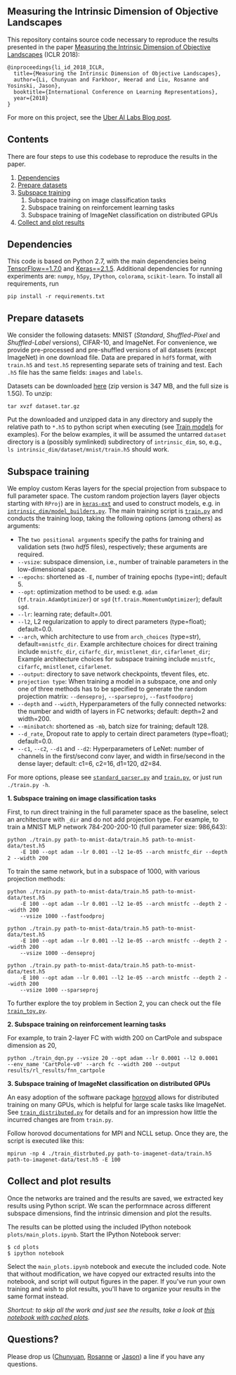 ## Measuring the Intrinsic Dimension of Objective Landscapes


This repository contains source code necessary to reproduce the results presented in the paper [Measuring the Intrinsic Dimension of Objective Landscapes](https://arxiv.org/abs/1804.08838) (ICLR 2018):

```
@inproceedings{li_id_2018_ICLR,
  title={Measuring the Intrinsic Dimension of Objective Landscapes},
  author={Li, Chunyuan and Farkhoor, Heerad and Liu, Rosanne and Yosinski, Jason},
  booktitle={International Conference on Learning Representations},
  year={2018}
}
```

For more on this project, see the [Uber AI Labs Blog post](https://eng.uber.com/intrinsic-dimension).



## Contents
There are four steps to use this codebase to reproduce the results in the paper.

1. [Dependencies](#dependencies)
2. [Prepare datasets](#prepare-datasets)
3. [Subspace training](#subspace-training)
    1. Subspace training on image classification tasks
    2. Subspace training on reinforcement learning tasks
    3. Subspace training of ImageNet classification on distributed GPUs
4. [Collect and plot results](#collect-and-plot-results)



## Dependencies

This code is based on Python 2.7, with the main dependencies being [TensorFlow==1.7.0](https://www.tensorflow.org/) and [Keras==2.1.5](https://keras.io/). Additional dependencies for running experiments are: `numpy`, `h5py`, `IPython`, `colorama`, `scikit-learn`. To install all requirements, run

    pip install -r requirements.txt



## Prepare datasets

We consider the following datasets: MNIST (_Standard_, _Shuffled-Pixel_ and _Shuffled-Label_ versions), CIFAR-10, and ImageNet. For convenience, we provide pre-processed and pre-shuffled versions of all datasets (except ImageNet) in one download file. Data are prepared in `hdf5` format, with `train.h5` and `test.h5` representing separate sets of training and test. Each `.h5` file has the same fields: `images` and `labels`.

Datasets can be downloaded [here](https://drive.google.com/open?id=1tTrPWo2KBejmgaqajL19LxFoBoJsVTlI) (zip version is 347 MB, and the full size is 1.5G). To unzip:

    tar xvzf dataset.tar.gz

Put the downloaded and unzipped data in any directory and supply the relative path to `*.h5` to python script when executing (see [Train models](#Train-models) for examples). For the below examples, it will be assumed the untarred `dataset` directory is a (possibly symlinked) subdirectory of `intrinsic_dim`, so, e.g., `ls intrinsic_dim/dataset/mnist/train.h5` should work.



## Subspace training

We employ custom Keras layers for the special projection from subspace to full parameter space. The custom random projection layers (layer objects starting with `RProj`) are in [`keras-ext`](https://github.com/uber-research/intrinsic-dimension/tree/master/keras_ext) and used to construct models, e.g. in [`intrinsic_dim/model_builders.py`](https://github.com/uber-research/intrinsic-dimension/blob/master/intrinsic_dim/model_builders.py). The main training script is [`train.py`](https://github.com/uber-research/intrinsic-dimension/blob/master/intrinsic_dim/train.py) and conducts the training loop, taking the following options (among others) as arguments:

- The `two positional arguments` specify the paths for training and validation sets (two _hdf5_ files), respectively; these arguments are required.
- `--vsize`: subspace dimension, i.e., number of trainable parameters in the low-dimensional space.
- `--epochs`: shortened as `-E`, number of training epochs (type=int); default 5.
- `--opt`: optimization method to be used: e.g. `adam` (`tf.train.AdamOptimizer`) or `sgd` (`tf.train.MomentumOptimizer`); default `sgd`.
- `--lr`: learning rate; default=.001.
- `--l2`, L2 regularization to apply to direct parameters (type=float); default=0.0.
- `--arch`, which architecture to use from `arch_choices` (type=str), default=`mnistfc_dir`. Example architecture choices for direct training include `mnistfc_dir`, `cifarfc_dir`, `mnistlenet_dir`, `cifarlenet_dir`; Example architecture choices for subspace training include `mnistfc`, `cifarfc`, `mnistlenet`,  `cifarlenet`.
- `--output`: directory to save network checkpoints, tfevent files, etc.
- `projection type`: When training a model in a subspace, one and only one of three methods has to be specified to generate the random projection matrix: `--denseproj`, `--sparseproj`, `--fastfoodproj`
- `--depth` and `--width`, Hyperparameters of the fully connected networks: the number and width of layers in FC networks; default: depth=2 and width=200.
- `--minibatch`: shortened as `-mb`, batch size for training; default 128.
- `--d_rate`, Dropout rate to apply to certain direct parameters (type=float); default=0.0.
- `--c1`, `--c2`, `--d1` and `--d2`: Hyperparameters of LeNet: number of channels in the first/second conv layer, and width in firse/second in the dense layer; default: c1=6, c2=16, d1=120, d2=84.

For more options, please see [`standard_parser.py`](./intrinsic_dim/standard_parser.py) and [`train.py`](./intrinsic_dim/train.py), or just run `./train.py -h`.

**1. Subspace training on image classification tasks**

First, to run direct training in the full parameter space as the baseline, select an architecture with `_dir` and do not add projection type. For example, to train a MNIST MLP network 784-200-200-10 (full parameter size: 986,643):
```
python ./train.py path-to-mnist-data/train.h5 path-to-mnist-data/test.h5 
    -E 100 --opt adam --lr 0.001 --l2 1e-05 --arch mnistfc_dir --depth 2 --width 200
```

To train the same network, but in a subspace of 1000, with various projection methods:
```
python ./train.py path-to-mnist-data/train.h5 path-to-mnist-data/test.h5 
    -E 100 --opt adam --lr 0.001 --l2 1e-05 --arch mnistfc --depth 2 --width 200 
    --vsize 1000 --fastfoodproj

python ./train.py path-to-mnist-data/train.h5 path-to-mnist-data/test.h5 
    -E 100 --opt adam --lr 0.001 --l2 1e-05 --arch mnistfc --depth 2 --width 200 
    --vsize 1000 --denseproj

python ./train.py path-to-mnist-data/train.h5 path-to-mnist-data/test.h5 
    -E 100 --opt adam --lr 0.001 --l2 1e-05 --arch mnistfc --depth 2 --width 200 
    --vsize 1000 --sparseproj
```

To further explore the toy problem in Section 2, you can check out the file [`train_toy.py`](./intrinsic_dim/train_toy.py).


**2. Subspace training on reinforcement learning tasks**

For example, to train 2-layer FC with width 200 on CartPole and subspace dimension as 20,
```
python ./train_dqn.py --vsize 20 --opt adam --lr 0.0001 --l2 0.0001 
--env_name 'CartPole-v0' --arch fc --width 200 --output results/rl_results/fnn_cartpole
```


**3. Subspace training of ImageNet classification on distributed GPUs**

An easy adoption of the software package [horovod](https://github.com/uber/horovod) allows for distributed training on many GPUs, which is helpful for large scale tasks like ImageNet. See [`train_distributed.py`](./intrinsic_dim/train_distributed.py) for details and for an impression how little the incurred changes are from `train.py`.

Follow horovod documentations for MPI and NCLL setup. Once they are, the script is executed like this:
```
mpirun -np 4 ./train_distrbuted.py path-to-imagenet-data/train.h5 path-to-imagenet-data/test.h5 -E 100
```



## Collect and plot results

Once the networks are trained and the results are saved, we extracted key results using Python script. We scan the performnace across different subspace dimensions, find the intrinsic dimension and plot the results.

The results can be plotted using the included IPython notebook `plots/main_plots.ipynb`.
Start the IPython Notebook server:

```
$ cd plots
$ ipython notebook
```

Select the `main_plots.ipynb` notebook and execute the included
code. Note that without modification, we have copyed our extracted results into the notebook, and script will output figures in the paper. If you've run your own training and wish to plot results, you'll have to organize your results in the same format instead.

_Shortcut: to skip all the work and just see the results, take a look at [this notebook with cached plots](/intrinsic_dim/plots/main_plots.ipynb)._



## Questions?

Please drop us ([Chunyuan](http://chunyuan.li/), [Rosanne](http://users.eecs.northwestern.edu/~rll943/) or [Jason](http://yosinski.com/)) a line if you have any questions.

